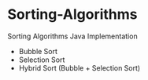 # Sorting-Algorithms

Sorting Algorithms Java Implementation
- Bubble Sort
- Selection Sort
- Hybrid Sort (Bubble + Selection Sort)

